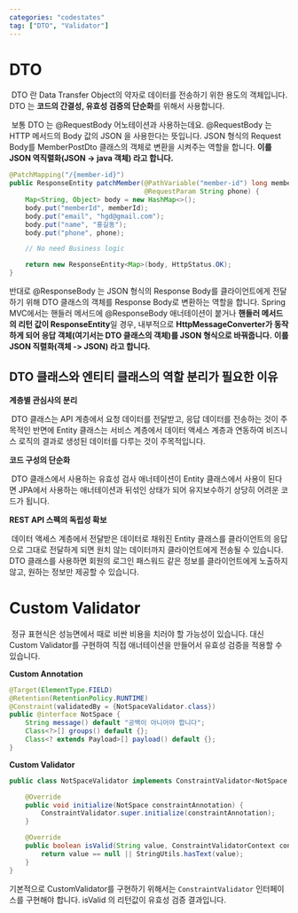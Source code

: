 ```yaml
---
categories: "codestates"
tag: ["DTO", "Validator"]
---
```


# DTO

​	DTO 란 Data Transfer Object의 약자로 데이터를 전송하기 위한 용도의 객체입니다. DTO 는 **코드의 간결성, 유효성 검증의 단순화**를 위해서 사용합니다.

​	보통 DTO 는 @RequestBody 어노테이션과 사용하는데요. @RequestBody 는 HTTP 메서드의 Body 값의 JSON 을 사용한다는 뜻입니다. JSON 형식의 Request Body를 MemberPostDto 클래스의 객체로 변환을 시켜주는 역할을 합니다. **이를 JSON 역직렬화(JSON -> java 객체) 라고 합니다.**

```java
@PatchMapping("/{member-id}")
public ResponseEntity patchMember(@PathVariable("member-id") long memberId,
                                  @RequestParam String phone) {
    Map<String, Object> body = new HashMap<>();
    body.put("memberId", memberId);
    body.put("email", "hgd@gmail.com");
    body.put("name", "홍길동");
    body.put("phone", phone);

    // No need Business logic

    return new ResponseEntity<Map>(body, HttpStatus.OK);
}
```

반대로 @ResponseBody 는 JSON 형식의 Response Body를 클라이언트에게 전달하기 위해 DTO 클래스의 객체를 Response Body로 변환하는 역할을 합니다. Spring MVC에서는 핸들러 메서드에 @ResponseBody 애너테이션이 붙거나 **핸들러 메서드의 리턴 값이 ResponseEntity**일 경우, 내부적으로 **HttpMessageConverter가 동작하게 되어 응답 객체(여기서는 DTO 클래스의 객체)를 JSON 형식으로 바꿔줍니다.** **이를 JSON 직렬화(객체 -> JSON) 라고 합니다.**



## DTO 클래스와 엔티티 클래스의 역할 분리가 필요한 이유

**계층별 관심사의 분리**

​	DTO 클래스는 API 계층에서 요청 데이터를 전달받고, 응답 데이터를 전송하는 것이 주 목적인 반면에 Entity 클래스는 서비스 계층에서 데이터 액세스 계층과 연동하여 비즈니스 로직의 결과로 생성된 데이터를 다루는 것이 주목적입니다.

**코드 구성의 단순화**

​	DTO 클래스에서 사용하는 유효성 검사 애너테이션이 Entity 클래스에서 사용이 된다면 JPA에서 사용하는 애너테이션과 뒤섞인 상태가 되어 유지보수하기 상당히 어려운 코드가 됩니다.

**REST API 스펙의 독립성 확보**

​	데이터 액세스 계층에서 전달받은 데이터로 채워진 Entity 클래스를 클라이언트의 응답으로 그대로 전달하게 되면 원치 않는 데이터까지 클라이언트에게 전송될 수 있습니다. DTO 클래스를 사용하면 회원의 로그인 패스워드 같은 정보를 클라이언트에게 노출하지 않고, 원하는 정보만 제공할 수 있습니다.

# Custom Validator

​	정규  표현식은 성능면에서 때로 비싼 비용을 치러야 할 가능성이 있습니다. 대신 Custom Validator를 구현하여 직접 애너테이션을 만들어서 유효성 검증을 적용할 수 있습니다.

**Custom Annotation**

```java
@Target(ElementType.FIELD)
@Retention(RetentionPolicy.RUNTIME)
@Constraint(validatedBy = {NotSpaceValidator.class})
public @interface NotSpace {
    String message() default "공백이 아니어야 합니다";
    Class<?>[] groups() default {};
    Class<? extends Payload>[] payload() default {};
}
```

**Custom Validator**

```java
public class NotSpaceValidator implements ConstraintValidator<NotSpace, String> {

    @Override
    public void initialize(NotSpace constraintAnnotation) {
        ConstraintValidator.super.initialize(constraintAnnotation);
    }

    @Override
    public boolean isValid(String value, ConstraintValidatorContext context) {
        return value == null || StringUtils.hasText(value);
    }
}
```

기본적으로 CustomValidator를 구현하기 위해서는 `ConstraintValidator` 인터페이스를 구현해야 합니다. isValid 의 리턴값이 유효성 검증 결과입니다.
